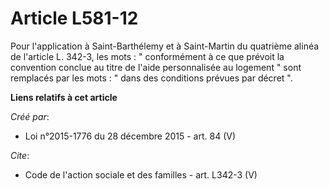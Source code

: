 # Article L581-12

Pour l'application à Saint-Barthélemy et à Saint-Martin du quatrième alinéa de l'article L. 342-3, les mots : " conformément
à ce que prévoit la convention conclue au titre de l'aide personnalisée au logement " sont remplacés par les mots : " dans
des conditions prévues par décret ".

**Liens relatifs à cet article**

_Créé par_:

  - Loi n°2015-1776 du 28 décembre 2015 - art. 84 (V)

_Cite_:

  - Code de l'action sociale et des familles - art. L342-3 (V)
